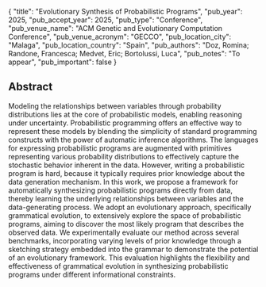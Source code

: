 {
  "title": "Evolutionary Synthesis of Probabilistic Programs",
  "pub_year": 2025,
  "pub_accept_year": 2025,
  "pub_type": "Conference",
  "pub_venue_name": "ACM Genetic and Evolutionary Computation Conference",
  "pub_venue_acronym": "GECCO",
  "pub_location_city": "Malaga",
  "pub_location_country": "Spain",
  "pub_authors": "Doz, Romina; Randone, Francesca; Medvet, Eric; Bortolussi, Luca",
  "pub_notes": "To appear",
  "pub_important": false
}

## Abstract
Modeling the relationships between variables through probability distributions lies at the core of probabilistic models, enabling reasoning under uncertainty. Probabilistic programming offers an effective way to represent these models by blending the simplicity of standard programming constructs with the power of automatic inference algorithms. The languages for expressing probabilistic programs are augmented with primitives representing various probability distributions to effectively capture the stochastic behavior inherent in the data. However, writing a probabilistic program is hard, because it typically requires prior knowledge about the data generation mechanism. In this work, we propose a framework for automatically synthesizing probabilistic programs directly from data, thereby learning the underlying relationships between variables and the data-generating process. We adopt an evolutionary approach, specifically grammatical evolution, to extensively explore the space of probabilistic programs, aiming to discover the most likely program that describes the observed data. We experimentally evaluate our method across several benchmarks, incorporating varying levels of prior knowledge through a sketching strategy embedded into the grammar to demonstrate the potential of an evolutionary framework. This evaluation highlights the flexibility and effectiveness of grammatical evolution in synthesizing probabilistic programs under different informational constraints.

